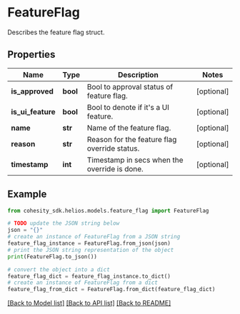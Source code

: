 # FeatureFlag

Describes the feature flag struct.

## Properties

Name | Type | Description | Notes
------------ | ------------- | ------------- | -------------
**is_approved** | **bool** | Bool to approval status of feature flag. | [optional] 
**is_ui_feature** | **bool** | Bool to denote if it&#39;s a UI feature. | [optional] 
**name** | **str** | Name of the feature flag. | [optional] 
**reason** | **str** | Reason for the feature flag override status. | [optional] 
**timestamp** | **int** | Timestamp in secs when the override is done. | [optional] 

## Example

```python
from cohesity_sdk.helios.models.feature_flag import FeatureFlag

# TODO update the JSON string below
json = "{}"
# create an instance of FeatureFlag from a JSON string
feature_flag_instance = FeatureFlag.from_json(json)
# print the JSON string representation of the object
print(FeatureFlag.to_json())

# convert the object into a dict
feature_flag_dict = feature_flag_instance.to_dict()
# create an instance of FeatureFlag from a dict
feature_flag_from_dict = FeatureFlag.from_dict(feature_flag_dict)
```
[[Back to Model list]](../README.md#documentation-for-models) [[Back to API list]](../README.md#documentation-for-api-endpoints) [[Back to README]](../README.md)


